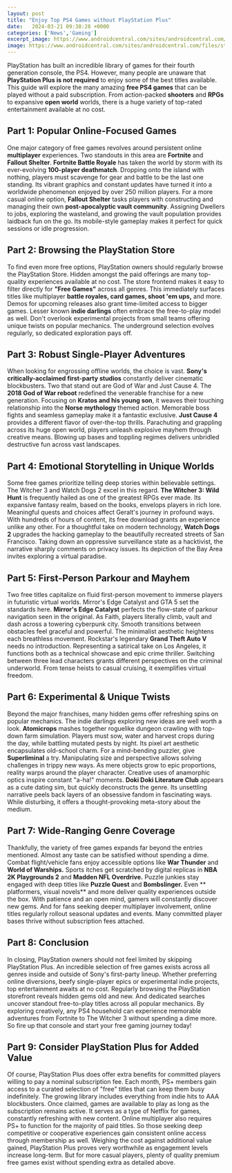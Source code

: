 ```yaml
---
layout: post
title: "Enjoy Top PS4 Games without PlayStation Plus"
date:   2024-03-21 09:38:28 +0000
categories: ['News','Gaming']
excerpt_image: https://www.androidcentral.com/sites/androidcentral.com/files/styles/large/public/article_images/2018/09/ps4-store-free-games.jpg?itok=uHiFuZCo
image: https://www.androidcentral.com/sites/androidcentral.com/files/styles/large/public/article_images/2018/09/ps4-store-free-games.jpg?itok=uHiFuZCo
---
```


PlayStation has built an incredible library of games for their fourth generation console, the PS4. However, many people are unaware that **PlayStation Plus is not required** to enjoy some of the best titles available. This guide will explore the many amazing **free PS4 games** that can be played without a paid subscription. From action-packed **shooters** and **RPGs** to expansive **open world** worlds, there is a huge variety of top-rated entertainment available at no cost.
## Part 1: Popular Online-Focused Games
One major category of free games revolves around persistent online **multiplayer** experiences. Two standouts in this area are **Fortnite** and **Fallout Shelter**. 
**Fortnite Battle Royale** has taken the world by storm with its ever-evolving **100-player deathmatch**. Dropping onto the island with nothing, players must scavenge for gear and battle to be the last one standing. Its vibrant graphics and constant updates have turned it into a worldwide phenomenon enjoyed by over 250 million players. 
For a more casual online option, **Fallout Shelter** tasks players with constructing and managing their own **post-apocalyptic vault community**. Assigning Dwellers to jobs, exploring the wasteland, and growing the vault population provides laidback fun on the go. Its mobile-style gameplay makes it perfect for quick sessions or idle progression.
## Part 2: Browsing the PlayStation Store
To find even more free options, PlayStation owners should regularly browse the PlayStation Store. Hidden amongst the paid offerings are many top-quality experiences available at no cost. 
The store frontend makes it easy to filter directly for **"Free Games"** across all genres. This immediately surfaces titles like multiplayer **battle royales, card games, shoot 'em ups,** and more. Demos for upcoming releases also grant time-limited access to bigger games.
Lesser known **indie darlings** often embrace the free-to-play model as well. Don't overlook experimental projects from small teams offering unique twists on popular mechanics. The underground selection evolves regularly, so dedicated exploration pays off.
## Part 3: Robust Single-Player Adventures  
When looking for engrossing offline worlds, the choice is vast. **Sony's critically-acclaimed first-party studios** constantly deliver cinematic blockbusters. Two that stand out are God of War and Just Cause 4.
The **2018 God of War reboot** redefined the venerable franchise for a new generation. Focusing on **Kratos and his young son**, it weaves their touching relationship into the **Norse mythology** themed action. Memorable boss fights and seamless gameplay make it a fantastic exclusive. 
**Just Cause 4** provides a different flavor of over-the-top thrills. Parachuting and grappling across its huge open world, players unleash explosive mayhem through creative means. Blowing up bases and toppling regimes delivers unbridled destructive fun across vast landscapes.
## Part 4: Emotional Storytelling in Unique Worlds
Some free games prioritize telling deep stories within believable settings. The Witcher 3 and Watch Dogs 2 excel in this regard.
**The Witcher 3: Wild Hunt** is frequently hailed as one of the greatest RPGs ever made. Its expansive fantasy realm, based on the books, envelops players in rich lore. Meaningful quests and choices affect Geralt's journey in profound ways. With hundreds of hours of content, its free download grants an experience unlike any other. 
For a thoughtful take on modern technology, **Watch Dogs 2** upgrades the hacking gameplay to the beautifully recreated streets of San Francisco. Taking down an oppressive surveillance state as a hacktivist, the narrative sharply comments on privacy issues. Its depiction of the Bay Area invites exploring a virtual paradise.
## Part 5: First-Person Parkour and Mayhem
Two free titles capitalize on fluid first-person movement to immerse players in futuristic virtual worlds. Mirror's Edge Catalyst and GTA 5 set the standards here.
**Mirror's Edge Catalyst** perfects the flow-state of parkour navigation seen in the original. As Faith, players literally climb, vault and dash across a towering cyberpunk city. Smooth transitions between obstacles feel graceful and powerful. The minimalist aesthetic heightens each breathless movement. 
Rockstar's legendary **Grand Theft Auto V** needs no introduction. Representing a satirical take on Los Angeles, it functions both as a technical showcase and epic crime thriller. Switching between three lead characters grants different perspectives on the criminal underworld. From tense heists to casual cruising, it exemplifies virtual freedom.
## Part 6: Experimental & Unique Twists 
Beyond the major franchises, many hidden gems offer refreshing spins on popular mechanics. The indie darlings exploring new ideas are well worth a look.
**Atomicrops** mashes together roguelike dungeon crawling with top-down farm simulation. Players must sow, water and harvest crops during the day, while battling mutated pests by night. Its pixel art aesthetic encapsulates old-school charm.
For a mind-bending puzzler, give **Superliminal** a try. Manipulating size and perspective allows solving challenges in trippy new ways. As mere objects grow to epic proportions, reality warps around the player character. Creative uses of anamorphic optics inspire constant "a-ha!" moments. 
**Doki Doki Literature Club** appears as a cute dating sim, but quickly deconstructs the genre. Its unsettling narrative peels back layers of an obsessive fandom in fascinating ways. While disturbing, it offers a thought-provoking meta-story about the medium.
## Part 7: Wide-Ranging Genre Coverage
Thankfully, the variety of free games expands far beyond the entries mentioned. Almost any taste can be satisfied without spending a dime.
Combat flight/vehicle fans enjoy accessible options like **War Thunder** and **World of Warships.** Sports itches get scratched by digital replicas in **NBA 2K Playgrounds 2** and **Madden NFL Overdrive.** Puzzle junkies stay engaged with deep titles like **Puzzle Quest** and **Bombslinger.** Even ** platformers, visual novels** and more deliver quality experiences outside the box.
With patience and an open mind, gamers will constantly discover new gems. And for fans seeking deeper multiplayer involvement, online titles regularly rollout seasonal updates and events. Many committed player bases thrive without subscription fees attached.
## Part 8: Conclusion
In closing, PlayStation owners should not feel limited by skipping PlayStation Plus. An incredible selection of free games exists across all genres inside and outside of Sony's first-party lineup. Whether preferring online diversions, beefy single-player epics or experimental indie projects, top entertainment awaits at no cost.
Regularly browsing the PlayStation storefront reveals hidden gems old and new. And dedicated searches uncover standout free-to-play titles across all popular mechanics. By exploring creatively, any PS4 household can experience memorable adventures from Fortnite to The Witcher 3 without spending a dime more. So fire up that console and start your free gaming journey today!
## Part 9: Consider PlayStation Plus for Added Value 
Of course, PlayStation Plus does offer extra benefits for committed players willing to pay a nominal subscription fee. Each month, PS+ members gain access to a curated selection of "free" titles that can keep them busy indefinitely. 
The growing library includes everything from indie hits to AAA blockbusters. Once claimed, games are available to play as long as the subscription remains active. It serves as a type of Netflix for games, constantly refreshing with new content.
Online multiplayer also requires PS+ to function for the majority of paid titles. So those seeking deep competitive or cooperative experiences gain consistent online access through membership as well. 
Weighing the cost against additional value gained, PlayStation Plus proves very worthwhile as engagement levels increase long-term. But for more casual players, plenty of quality premium free games exist without spending extra as detailed above.